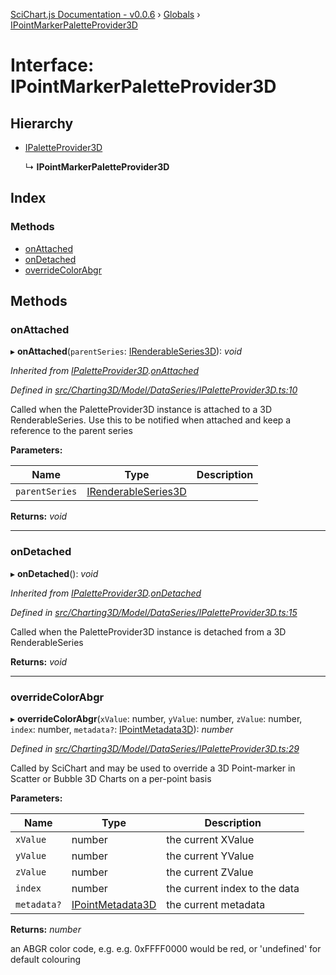 [SciChart.js Documentation - v0.0.6](../README.md) › [Globals](../globals.md) › [IPointMarkerPaletteProvider3D](ipointmarkerpaletteprovider3d.md)

# Interface: IPointMarkerPaletteProvider3D

## Hierarchy

* [IPaletteProvider3D](ipaletteprovider3d.md)

  ↳ **IPointMarkerPaletteProvider3D**

## Index

### Methods

* [onAttached](ipointmarkerpaletteprovider3d.md#onattached)
* [onDetached](ipointmarkerpaletteprovider3d.md#ondetached)
* [overrideColorAbgr](ipointmarkerpaletteprovider3d.md#overridecolorabgr)

## Methods

###  onAttached

▸ **onAttached**(`parentSeries`: [IRenderableSeries3D](irenderableseries3d.md)): *void*

*Inherited from [IPaletteProvider3D](ipaletteprovider3d.md).[onAttached](ipaletteprovider3d.md#onattached)*

*Defined in [src/Charting3D/Model/DataSeries/IPaletteProvider3D.ts:10](https://github.com/ABTSoftware/SciChart.Dev/blob/ff9f38d289/Web/src/SciChart/src/Charting3D/Model/DataSeries/IPaletteProvider3D.ts#L10)*

Called when the PaletteProvider3D instance is attached to a 3D RenderableSeries.
Use this to be notified when attached and keep a reference to the parent series

**Parameters:**

Name | Type | Description |
------ | ------ | ------ |
`parentSeries` | [IRenderableSeries3D](irenderableseries3d.md) |   |

**Returns:** *void*

___

###  onDetached

▸ **onDetached**(): *void*

*Inherited from [IPaletteProvider3D](ipaletteprovider3d.md).[onDetached](ipaletteprovider3d.md#ondetached)*

*Defined in [src/Charting3D/Model/DataSeries/IPaletteProvider3D.ts:15](https://github.com/ABTSoftware/SciChart.Dev/blob/ff9f38d289/Web/src/SciChart/src/Charting3D/Model/DataSeries/IPaletteProvider3D.ts#L15)*

Called when the PaletteProvider3D instance is detached from a 3D RenderableSeries

**Returns:** *void*

___

###  overrideColorAbgr

▸ **overrideColorAbgr**(`xValue`: number, `yValue`: number, `zValue`: number, `index`: number, `metadata?`: [IPointMetadata3D](ipointmetadata3d.md)): *number*

*Defined in [src/Charting3D/Model/DataSeries/IPaletteProvider3D.ts:29](https://github.com/ABTSoftware/SciChart.Dev/blob/ff9f38d289/Web/src/SciChart/src/Charting3D/Model/DataSeries/IPaletteProvider3D.ts#L29)*

Called by SciChart and may be used to override a 3D Point-marker in Scatter or
Bubble 3D Charts on a per-point basis

**Parameters:**

Name | Type | Description |
------ | ------ | ------ |
`xValue` | number | the current XValue |
`yValue` | number | the current YValue |
`zValue` | number | the current ZValue |
`index` | number | the current index to the data |
`metadata?` | [IPointMetadata3D](ipointmetadata3d.md) | the current metadata |

**Returns:** *number*

an ABGR color code, e.g. e.g. 0xFFFF0000 would be red, or 'undefined' for default colouring
